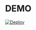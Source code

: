 DEMO
============

[![Deploy](http://www.aptana.com/images/promos/heroku.png)](http://lastfmionic.herokuapp.com/#/)

